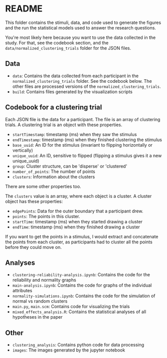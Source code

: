 # README

This folder contains the stimuli, data, and code used to generate the
figures and the run the statistical models used to answer the research
questions.

You're most likely here because you want to use the data collected in
the study. For that, see the codebook section, and the
`data/normalized_clustering_trials` folder for the JSON files.

## Data

* `data`: Contains the data collected from each participant in the `normalized_clustering_trials` folder. See the codebook below. The other files are processed versions of the `normalized_clustering_trials`.
* `build`: Contains files generated by the visualization scripts

## Codebook for a clustering trial

Each JSON file is the data for a participant. The file is an array of
clustering trials. A clustering trial is an object with these
properties.

* `startTimestamp`: timestamp (ms) when they saw the stimulus
* `endTimestamp`: timestamp (ms) when they finished clustering the stimulus
* `base_uuid`: An ID for the stimulus (invariant to flipping horizontally or vertically)
* `unique_uuid`: An ID, sensitive to flipped (flipping a stimulus gives it a new unique_uuid)
* `group`: Cluster structure, can be 'disperse' or 'clustered'
* `number_of_points`: The number of points
* `clusters`: Information about the clusters

There are some other properties too.

The `clusters` value is an array, where each object is a cluster. A cluster object has these properties:

* `edgePoints`: Data for the outer boundary that a participant drew.
* `points`: The points in this cluster.
* `startTime`: timestamp (ms) when they started drawing a cluster
* `endTime`: timestamp (ms) when they finished drawing a cluster

If you want to get the points in a stimulus, I would extract and concatenate the points from each cluster, as participants had to cluster all the points before they could move on.

## Analyses

* `clustering-reliability-analysis.ipynb`: Contains the code for the reliability and normality graphs
* `main-analysis.ipynb`: Contains the code for graphs of the individual attributes
* `normality-simulations.ipynb`: Contains the code for the simulation of normal vs random clusters
* `main.py`, `main.scm`: Contains code for visualizing the trials
* `mixed_effects_analysis.R`: Contains the statistical analyses of all hypotheses in the paper

## Other

* `clustering_analysis`: Contains python code for data processing
* `images`: The images generated by the jupyter notebook
